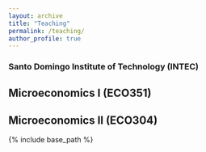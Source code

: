 ```yaml
---
layout: archive
title: "Teaching"
permalink: /teaching/
author_profile: true
---
```


### Santo Domingo Institute of Technology (INTEC)
## Microeconomics I (ECO351) 


## Microeconomics II (ECO304)
 


{% include base_path %}
